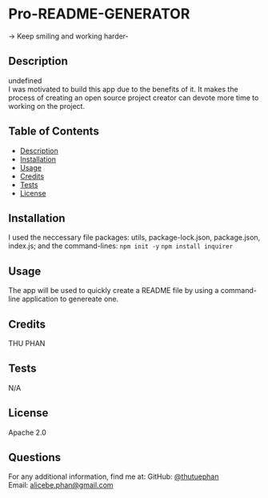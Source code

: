 # Pro-README-GENERATOR
  -> Keep smiling and working harder-
  ## Description
  undefined
  <br>
  I was motivated to build this app due to the benefits of it. It makes the process of creating an open source project creator can devote more time to working on the project.
  <br>

  ## Table of Contents
  - [Description](#)
  - [Installation](#installation)
  - [Usage](#usage)
  - [Credits](#credits)
  - [Tests](#tests)
  - [License](#license)

  ## Installation
  I used the neccessary file packages: utils, package-lock.json, package.json, index.js; and the command-lines: `npm init -y` `npm install inquirer`

  ## Usage
  The app will be used to quickly create a README file by using a command-line application to genereate one.

  ## Credits
  THU PHAN 

  ## Tests
  N/A

  ## License
  Apache 2.0

  ## Questions
  For any additional information, find me at:
  GitHub: [@thutuephan](https://github.com/thutuephan)
  <br>
  Email: [alicebe.phan@gmail.com](mailto:alicebe.phan@gmail.com)



